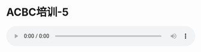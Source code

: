 # ACBC培训-5

<audio style="width: 100%;" preload="false" controls controlslist="nodownload"><source src="http://file.simai.life/audio/mp3/old/12155.mp3" type="audio/mpeg">Your browser does not support the audio element.</audio>


